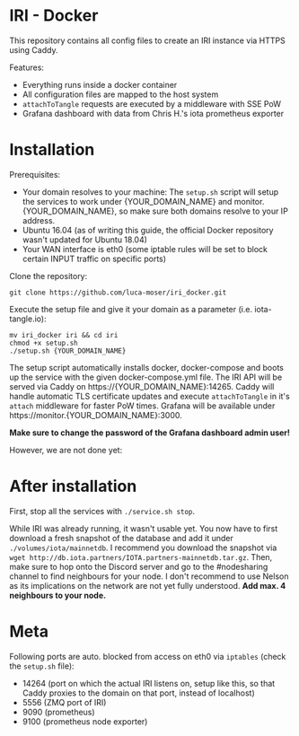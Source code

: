 # IRI - Docker

This repository contains all config files to create an IRI instance via HTTPS using Caddy.

Features:
* Everything runs inside a docker container
* All configuration files are mapped to the host system
* `attachToTangle` requests are executed by a middleware with SSE PoW
* Grafana dashboard with data from Chris H.'s iota prometheus exporter 

# Installation

Prerequisites:
* Your domain resolves to your machine:
  The `setup.sh` script will setup the services to work under {YOUR_DOMAIN_NAME} and monitor.{YOUR_DOMAIN_NAME}, so make sure both
  domains resolve to your IP address. 
* Ubuntu 16.04 (as of writing this guide, the official Docker repository wasn't updated for Ubuntu 18.04)
* Your WAN interface is eth0 (some iptable rules will be set to block certain INPUT traffic on specific ports)

Clone the repository:
```
git clone https://github.com/luca-moser/iri_docker.git
```

Execute the setup file and give it your domain as a parameter (i.e. iota-tangle.io):
```
mv iri_docker iri && cd iri
chmod +x setup.sh
./setup.sh {YOUR_DOMAIN_NAME}
```

The setup script automatically installs docker, docker-compose and boots up the service with the given docker-compose.yml file. 
The IRI API will be served via Caddy on https://{YOUR_DOMAIN_NAME}:14265. Caddy will handle automatic TLS certificate updates and execute `attachToTangle` in
it's `attach` middleware for faster PoW times. Grafana will be available under https://monitor.{YOUR_DOMAIN_NAME}:3000.

**Make sure to change the password of the Grafana dashboard admin user!**

However, we are not done yet:

# After installation
First, stop all the services with `./service.sh stop`.

While IRI was already running, it wasn't usable yet. You now have to first download a fresh snapshot of the database and add it under
`./volumes/iota/mainnetdb`. I recommend you download the snapshot via `wget http://db.iota.partners/IOTA.partners-mainnetdb.tar.gz`.
Then, make sure to hop onto the Discord server and go to the #nodesharing channel to find neighbours for your node.
I don't recommend to use Nelson as its implications on the network are not yet fully understood. **Add max. 4 neighbours to your node.**

# Meta

Following ports are auto. blocked from access on eth0 via `iptables` (check the `setup.sh` file):
* 14264 (port on which the actual IRI listens on, setup like this, so that Caddy proxies to the domain on that port, instead of localhost)
* 5556 (ZMQ port of IRI)
* 9090 (prometheus)
* 9100 (prometheus node exporter)